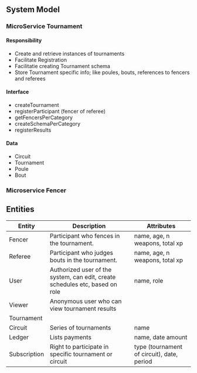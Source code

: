 ## System Model

### MicroService Tournament

#### Responsibility
+ Create and retrieve instances of tournaments
+ Facilitate Registration
+ Facilitatie creating Tournament schema
+ Store Tournament specific info; like poules, bouts, references to fencers and referees
#### Interface
+ createTournament
+ registerParticipant (fencer of referee)
+ getFencersPerCategory
+ createSchemaPerCategory
+ registerResults
#### Data
+ Circuit
+ Tournament
+ Poule
+ Bout

### Microservice Fencer 


## Entities

| Entity        | Description                                                                  | Attributes                                 |
|---------------|------------------------------------------------------------------------------|--------------------------------------------|
| Fencer        | Participant who fences in the tournament.                                    | name, age, n weapons, total xp             |
| Referee       | Participant who judges bouts in the tournament.                              | name, age, n weapons, total xp             |
| User          | Authorized user of the system, can edit, create schedules etc, based on role | name, role                                 |
| Viewer        | Anonymous user who can view tournament results                               |                                            |
| Tournament    |                                                                              |                                            |
| Circuit       | Series of tournaments                                                        | name                                       |
| Ledger        | Lists payments                                                               | name, date amount                          |
| Subscription  | Right to participate in specific tournament or circuit                       | type (tournament of circuit), date, period |